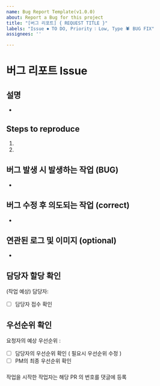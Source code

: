 ```yaml
---
name: Bug Report Template(v1.0.0)
about: Report a Bug for this project
title: "[버그 리포트] { REQUEST TITLE }"
labels: "Issue ⏺ TO DO, Priority ❕ Low, Type 🕷 BUG FIX"
assignees: ''

---
```

# 버그 리포트 Issue 

## 설명
-

## Steps to reproduce <!-- 버그를 재생산하는 방법 -->
 1.
 2.
 
## 버그 발생 시 발생하는 작업 (BUG)

-

## 버그 수정 후 의도되는 작업 (correct)

-
## 연관된 로그 및 이미지 (optional)

-
## 담당자 할당 확인

<!-- Assignee Check  : 누구를 할당할 지 모를 때는 @handal95 할당 --> 
(작업 예상) 담당자: 
- [ ] 담당자 접수 확인

## 우선순위 확인
요청자의 예상 우선순위 : <!--긴급/상/중/하/없음 중 택 1--> 
- [ ] 담당자의 우선순위 확인 ( 필요시 우선순위 수정 ) 
- [ ] PM의  최종 우선순위 확인

###
<!-- 긴급 작업시 hotfix branch에서 작업 -->
작업을 시작한 작업자는 해당 PR 의 번호를 댓글에 등록

